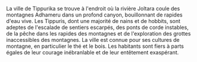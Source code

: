 La ville de Tippurika se trouve à l'endroit où la rivière Joltara coule des montagnes Adhameru dans un profond canyon, bouillonnant de rapides d'eau vive. Les Tippuris, dont une majorité de nains et de hobbits, sont adeptes de l'escalade de sentiers escarpés, des ponts de corde instables, de la pêche dans les rapides des montagnes et de l'exploration des grottes inaccessibles des montagnes. La ville est connue pour ses cultures de montagne, en particulier le thé et le bois. Les habitants sont fiers à parts égales de leur courage inébranlable et de leur entêtement exaspérant.